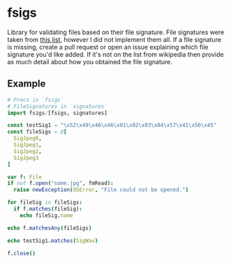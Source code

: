 # fsigs

Library for validating files based on their file signature.  File signatures were taken from [this list](https://en.wikipedia.org/wiki/List_of_file_signatures), however I did not implement them all.  If a file signature is missing, create a pull request or open an issue explaining which file signature you'd like added.  If it's not on the list from wikipedia then provide as much detail about how you obtained the file signature.

## Example

```nim
# Procs in `fsigs`
# FileSignatures in `signatures`
import fsigs/[fsigs, signatures]

const testSig1 = "\x52\x49\x46\x46\x01\x02\x03\x04\x57\x41\x56\x45"
const fileSigs = @[
  SigJpeg0,
  SigJpeg1,
  SigJpeg2,
  SigJpeg3
] 

var f: File
if not f.open("some.jpg", fmRead):
  raise newException(OSError, "File could not be opened.")

for fileSig in fileSigs:
  if f.matches(fileSig):
    echo fileSig.name

echo f.matchesAny(fileSigs)

echo testSig1.matches(SigWav)

f.close()

```
